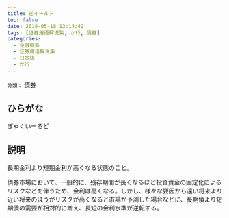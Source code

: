 ```yaml
---
title: 逆イールド
toc: false
date: 2018-05-18 13:14:42
tags: [证券用语解说集, か行, 債券]
categories:
  - 金融服务
  - 证券用语解说集
  - 日本語
  - か行
---
```


`分類：` [債券](/tags/債券/)

## ひらがな

ぎゃくいーるど

## 説明

長期金利より短期金利が高くなる状態のこと。

債券市場において、一般的に、残存期間が長くなるほど投資資金の固定化によるリスクなどを伴うため、金利は高くなる。しかし、様々な要因から遠い将来より近い将来のほうがリスクが高くなると市場が予測した場合などに、長期債より短期債の需要が相対的に増え、長短の金利水準が逆転する。

